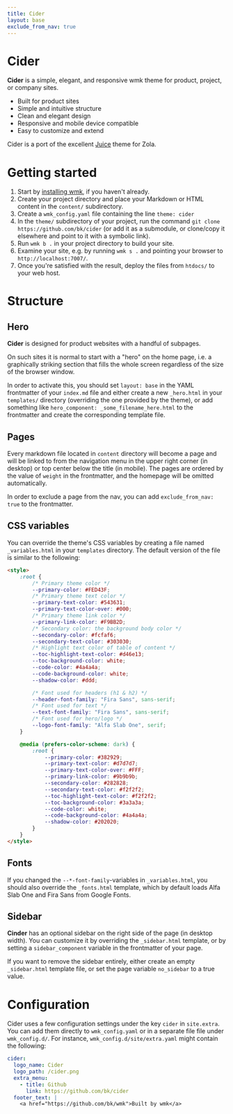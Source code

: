 ```yaml
---
title: Cider
layout: base
exclude_from_nav: true
---
```


# Cider

**Cider** is a simple, elegant, and responsive wmk theme for product, project, or company sites.

- Built for product sites
- Simple and intuitive structure
- Clean and elegant design
- Responsive and mobile device compatible
- Easy to customize and extend

Cider is a port of the excellent [Juice](https://juice.huhu.io/) theme for Zola.

# Getting started

1. Start by [installing wmk](https://wmk.baldr.net/installation/), if you haven't already.
2. Create your project directory and place your Markdown or HTML content in the `content/` subdirectory.
3. Create a `wmk_config.yaml` file containing the line `theme: cider`
4. In the `theme/` subdirectory of your project, run the command `git clone https://github.com/bk/cider` (or add it as a submodule, or clone/copy it elsewhere and point to it with a symbolic link).
5. Run `wmk b .` in your project directory to build your site.
6. Examine your site, e.g. by running `wmk s .` and pointing your browser to `http://localhost:7007/`.
7. Once you're satisfied with the result, deploy the files from `htdocs/` to your web host.

# Structure

## Hero

**Cider** is designed for product websites with a handful of subpages.

On such sites it is normal to start with a "hero" on the home page, i.e. a graphically striking section that fills the whole screen regardless of the size of the browser window.

In order to activate this, you should set `layout: base` in the YAML frontmatter of your `index.md` file and either create a new `_hero.html` in your `templates/` directory (overriding the one provided by the theme), or add something like `hero_component: _some_filename_here.html` to the frontmatter and create the corresponding template file.

## Pages

Every markdown file located in `content` directory will become a page and will be linked to from the navigation menu in the upper right corner (in desktop) or top center below the title (in mobile). The pages are ordered by the value of `weight` in the frontmatter, and the homepage will be omitted automatically.

In order to exclude a page from the nav, you can add `exclude_from_nav: true` to the frontmatter.

## CSS variables

You can override the theme's CSS variables by creating a file named `_variables.html` in your `templates` directory. The default version of the file is similar to the following:

```html
<style>
    :root {
        /* Primary theme color */
        --primary-color: #FED43F;
        /* Primary theme text color */
        --primary-text-color: #543631;
        --primary-text-color-over: #000;
        /* Primary theme link color */
        --primary-link-color: #F9BB2D;
        /* Secondary color: the background body color */
        --secondary-color: #fcfaf6;
        --secondary-text-color: #303030;
        /* Highlight text color of table of content */
        --toc-highlight-text-color: #d46e13;
        --toc-background-color: white;
        --code-color: #4a4a4a;
        --code-background-color: white;
        --shadow-color: #ddd;

        /* Font used for headers (h1 & h2) */
        --header-font-family: "Fira Sans", sans-serif;
        /* Font used for text */
        --text-font-family: "Fira Sans", sans-serif;
        /* Font used for hero/logo */
        --logo-font-family: "Alfa Slab One", serif;
    }

    @media (prefers-color-scheme: dark) {
        :root {
            --primary-color: #382929;
            --primary-text-color: #d7d7d7;
            --primary-text-color-over: #FFF;
            --primary-link-color: #9b9b9b;
            --secondary-color: #282828;
            --secondary-text-color: #f2f2f2;
            --toc-highlight-text-color: #f2f2f2;
            --toc-background-color: #3a3a3a;
            --code-color: white;
            --code-background-color: #4a4a4a;
            --shadow-color: #202020;
        }
    }
</style>
```

## Fonts

If you changed the `--*-font-family`-variables in `_variables.html`, you should also override the `_fonts.html` template, which by default loads Alfa Slab One and Fira Sans from Google Fonts.

## Sidebar

**Cinder** has an optional sidebar on the right side of the page (in desktop width). You can customize it by overriding the `_sidebar.html` template, or by setting a `sidebar_component` variable in the frontmatter of your page.

If you want to remove the sidebar entirely, either create an empty `_sidebar.html` template file, or set the page variable `no_sidebar` to a true value.

# Configuration

Cider uses a few configuration settings under the key `cider` in `site.extra`. You can add them directly to `wmk_config.yaml` or in a separate file file under `wmk_config.d/`. For instance, `wmk_config.d/site/extra.yaml` might contain the following:

```yaml
cider:
  logo_name: Cider
  logo_path: /cider.png
  extra_menu:
    - title: Github
      link: https://github.com/bk/cider
  footer_text: |
    <a href="https://github.com/bk/wmk">Built by wmk</a>
```
